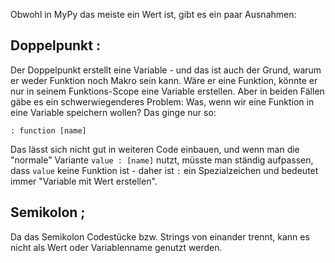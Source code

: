 Obwohl in MyPy das meiste ein Wert ist, gibt es ein paar Ausnahmen:

## Doppelpunkt :
Der Doppelpunkt erstellt eine Variable - und das ist auch der Grund, warum er weder Funktion noch Makro sein kann.
Wäre er eine Funktion, könnte er nur in seinem Funktions-Scope eine Variable erstellen. Aber in beiden Fällen gäbe es ein schwerwiegenderes
Problem: Was, wenn wir eine Funktion in eine Variable speichern wollen? Das ginge nur so:
```
: function [name]
```
Das lässt sich nicht gut in weiteren Code einbauen, und wenn man die "normale" Variante `value : [name]` nutzt, müsste man ständig
aufpassen, dass `value` keine Funktion ist - daher ist `:` ein Spezialzeichen und bedeutet immer "Variable mit Wert erstellen".

## Semikolon ;
Da das Semikolon Codestücke bzw. Strings von einander trennt, kann es nicht als Wert oder Variablenname genutzt werden.
